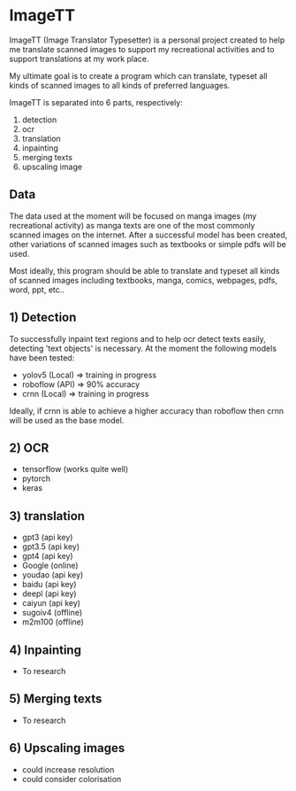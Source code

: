 # ImageTT
ImageTT (Image Translator Typesetter) is a personal project created to help me translate scanned images to support my recreational activities and to support translations at my work place.

My ultimate goal is to create a program which can translate, typeset all kinds of scanned images to all kinds of preferred languages.

ImageTT is separated into 6 parts, respectively:
1) detection
2) ocr
3) translation
4) inpainting
5) merging texts
6) upscaling image

## Data
The data used at the moment will be focused on manga images (my recreational activity) as manga texts are one of the most commonly scanned images on the internet.
After a successful model has been created, other variations of scanned images such as textbooks or simple pdfs will be used.

Most ideally, this program should be able to translate and typeset all kinds of scanned images including textbooks, manga, comics, webpages, pdfs, word, ppt, etc..


## 1) Detection
To successfully inpaint text regions and to help ocr detect texts easily, detecting 'text objects' is necessary.
At the moment the following models have been tested:
- yolov5 (Local) => training in progress
- roboflow (API) => 90% accuracy
- crnn (Local) => training in progress

Ideally, if crnn is able to achieve a higher accuracy than roboflow then crnn will be used as the base model.

## 2) OCR
- tensorflow (works quite well)
- pytorch
- keras

## 3) translation
- gpt3 (api key)
- gpt3.5 (api key)
- gpt4 (api key)
- Google (online)
- youdao (api key)
- baidu (api key)
- deepl (api key)
- caiyun (api key)
- sugoiv4 (offline)
- m2m100 (offline)

## 4) Inpainting
- To research
## 5) Merging texts
- To research
## 6) Upscaling images
- could increase resolution
- could consider colorisation
